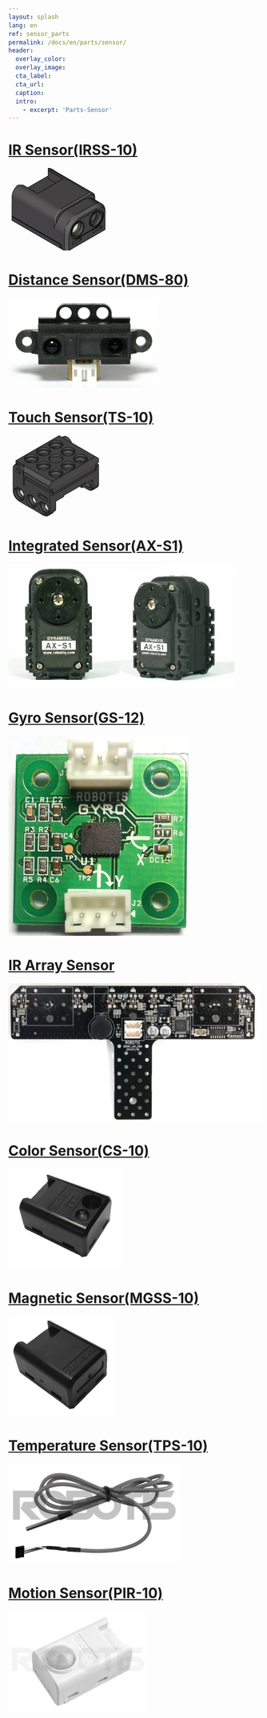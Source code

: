 ```yaml
---
layout: splash
lang: en
ref: sensor_parts
permalink: /docs/en/parts/sensor/
header:
  overlay_color:
  overlay_image:
  cta_label:
  cta_url:
  caption:
  intro:
    - excerpt: 'Parts-Sensor'
---
```


# [IR Sensor(IRSS-10)](#ir-sensorirss-10)

[![](/assets/images/parts/sensors/ir.jpg)](/docs/en/parts/sensor/irss-10/)

# [Distance Sensor(DMS-80)](#distance-sensordms-80)

[![](/assets/images/parts/sensors/dms-80_product.jpg)](/docs/en/parts/sensor/dms-80/)

# [Touch Sensor(TS-10)](#touch-sensorts-10)

[![](/assets/images/parts/sensors/touch.jpg)](/docs/en/parts/sensor/ts-10/)

# [Integrated Sensor(AX-S1)](#integrated-sensorax-s1)

[![](/assets/images/parts/sensors/ax-s1_product.png)](/docs/en/parts/sensor/ax-s1/)

# [Gyro Sensor(GS-12)](#gyro-sensorgs-12)

[![](/assets/images/parts/sensors/gyro_new.jpg)](/docs/en/parts/sensor/gs-12/)

# [IR Array Sensor](#ir-array-sensor)

[![](/assets/images/parts/sensors/ir-array_product_01.jpg)](/docs/en/parts/sensor/ir-array/)

# [Color Sensor(CS-10)](#color-sensorcs-10)

[![](/assets/images/parts/sensors/cs-10_product.png)](/docs/en/parts/sensor/cs-10/)

# [Magnetic Sensor(MGSS-10)](#magnetic-sensormgss-10)

[![](/assets/images/parts/sensors/mgss-10_product.png)](/docs/en/parts/sensor/mgss-10/)

# [Temperature Sensor(TPS-10)](#temperature-sensortps-10)

[![](/assets/images/parts/sensors/tps-10_product.jpg)](/docs/en/parts/sensor/tps-10/)

# [Motion Sensor(PIR-10)](#motion-sensorpir-10)

[![](/assets/images/parts/sensors/pir-10_product.jpg)](/docs/en/parts/sensor/pir-10/)
